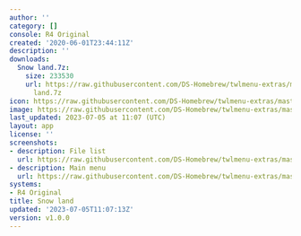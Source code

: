 ```yaml
---
author: ''
category: []
console: R4 Original
created: '2020-06-01T23:44:11Z'
description: ''
downloads:
  Snow land.7z:
    size: 233530
    url: https://raw.githubusercontent.com/DS-Homebrew/twlmenu-extras/master/_nds/TWiLightMenu/r4menu/themes/Snow
      land.7z
icon: https://raw.githubusercontent.com/DS-Homebrew/twlmenu-extras/master/unistore/icons/r4.png
image: https://raw.githubusercontent.com/DS-Homebrew/twlmenu-extras/master/unistore/icons/r4.png
last_updated: 2023-07-05 at 11:07 (UTC)
layout: app
license: ''
screenshots:
- description: File list
  url: https://raw.githubusercontent.com/DS-Homebrew/twlmenu-extras/master/_nds/TWiLightMenu/r4menu/themes/meta/Snow%20land/screenshots/file-list.png
- description: Main menu
  url: https://raw.githubusercontent.com/DS-Homebrew/twlmenu-extras/master/_nds/TWiLightMenu/r4menu/themes/meta/Snow%20land/screenshots/main-menu.png
systems:
- R4 Original
title: Snow land
updated: '2023-07-05T11:07:13Z'
version: v1.0.0
---
```

